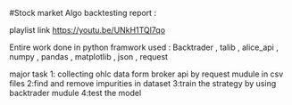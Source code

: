 #Stock market Algo backtesting report : 


playlist link https://youtu.be/UNkH1TQl7qo

Entire work done in python 
framwork used : Backtrader , talib , alice_api , numpy , pandas , matplotlib , json , request 

major task
1: collecting ohlc data form broker api by request mudule in csv files 
2:find and remove impurities in dataset
3:train the strategy by using backtrader mudule
4:test the model 
